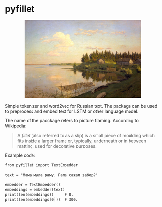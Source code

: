 # pyfillet
<p align="center">
<img src="https://github.com/ivan-chai/pyfillet/blob/main/docs/levitan.jpg?raw=true" alt="Levitan" width="75%"/>
</p>

Simple tokenizer and word2vec for Russian text. The package can be used to preprocess and embed text for LSTM or other language model.

The name of the pacckage refers to picture framing. According to Wikipedia:

> A *fillet* (also referred to as a slip) is a small piece of moulding which fits inside a larger frame or, typically, underneath or in between matting, used for decorative purposes.

Example code:
```{python}
from pyfillet import TextEmbedder

text = "Мама мыла раму. Папа сажал забор?"

embedder = TextEmbedder()
embeddings = embedder(text)
print(len(embeddings))     # 8.
print(len(embeddings[0]))  # 300.
```